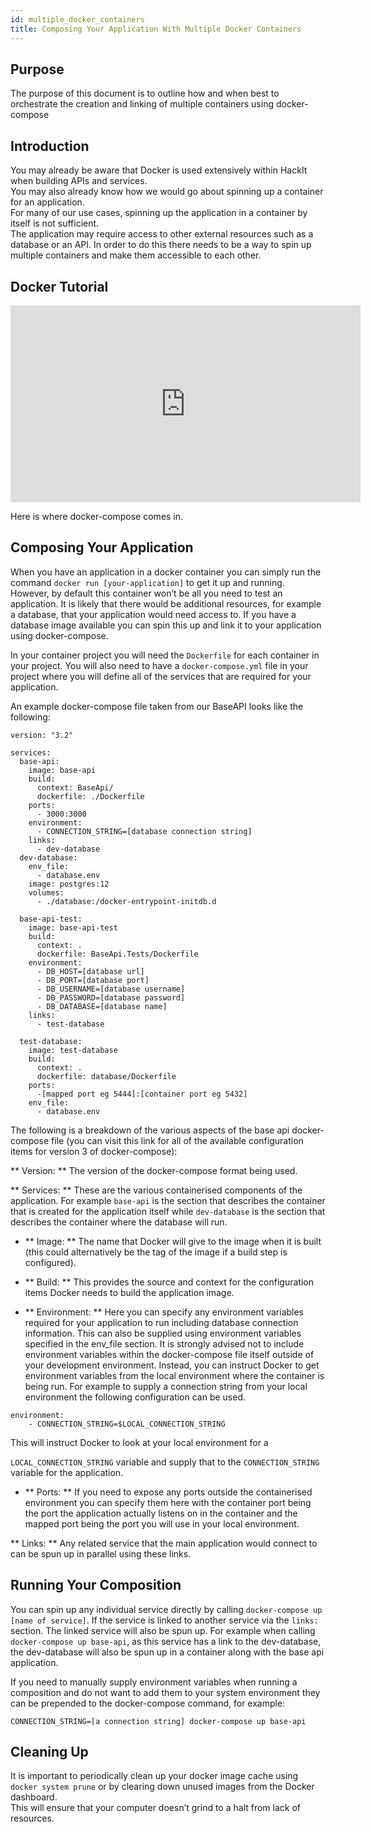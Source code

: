 ```yaml
---
id: multiple_docker_containers
title: Composing Your Application With Multiple Docker Containers
---
```

## Purpose

The purpose of this document is to outline how and when best to orchestrate the creation and linking of multiple containers using docker-compose

## Introduction

You may already be aware that Docker is used extensively within HackIt when building APIs and services.  
You may also already know how we would go about spinning up a container for an application.  
For many of our use cases, spinning up the application in a container by itself is not sufficient.  
The application may require access to other external resources such as a database or an API.
In order to do this there needs to be a way to spin up multiple containers and make them accessible to each other.

## Docker Tutorial

<iframe width="560" height="315" src="https://www.youtube.com/embed/Kz-tTwSePoI" title="YouTube video player" frameborder="0" allow="accelerometer; autoplay; clipboard-write; encrypted-media; gyroscope; picture-in-picture" allowfullscreen></iframe>

Here is where docker-compose comes in.

## Composing Your Application

When you have an application in a docker container you can simply run the command `docker run [your-application]` to get it up and running.  
However, by default this container won’t be all you need to test an application.  It is likely that there would be additional resources, for example a database, that your application would need access to.
 If you have a database image available you can spin this up and link it to your application using docker-compose.

In your container project you will need the `Dockerfile` for each container in your project.
You will also need to have a `docker-compose.yml` file in your project where you will define all of the services that are required for your application.

An example docker-compose file taken from our BaseAPI looks like the following:
```
version: "3.2"

services:
  base-api:
    image: base-api
    build:
      context: BaseApi/
      dockerfile: ./Dockerfile
    ports:
      - 3000:3000
    environment:
      - CONNECTION_STRING=[database connection string]
    links:
      - dev-database
  dev-database:
    env_file:
      - database.env
    image: postgres:12
    volumes:
      - ./database:/docker-entrypoint-initdb.d

  base-api-test:
    image: base-api-test
    build:
      context: .
      dockerfile: BaseApi.Tests/Dockerfile
    environment:
      - DB_HOST=[database url]
      - DB_PORT=[database port]
      - DB_USERNAME=[database username]
      - DB_PASSWORD=[database password]
      - DB_DATABASE=[database name]
    links:
      - test-database

  test-database:
    image: test-database
    build:
      context: .
      dockerfile: database/Dockerfile
    ports:
      -[mapped port eg 5444]:[container port eg 5432]
    env_file:
      - database.env
```

The following is a breakdown of the various aspects of the base api docker-compose file (you can visit this link for all of the available configuration items for version 3 of docker-compose):

** Version: **  The version of the docker-compose format being used.

** Services: ** These are the various containerised components of the application.
 For example `base-api` is the section that describes the container that is created for the application itself while `dev-database` is the section that describes the container where the database will run.  

 - ** Image: **  The name that Docker will give to the image when it is built (this could alternatively be the tag of the image if a build step is configured).

 - ** Build: ** This provides the source  and context for the configuration items Docker needs to build the application image.

 - ** Environment: **  Here you can specify any environment variables required for your application to run including database connection information.  This can also be supplied using environment variables specified in the env_file section.  It is strongly advised not to include environment variables within the docker-compose file itself outside of your development environment.  Instead, you can instruct Docker to get environment variables from the local environment where the container is being run.  For example to supply a connection string from your local environment the following configuration can be used.

```
environment: 
    - CONNECTION_STRING=$LOCAL_CONNECTION_STRING
```

This will instruct Docker to look at your local environment for a 

`LOCAL_CONNECTION_STRING` variable and supply that to the `CONNECTION_STRING` variable for the application.

 - ** Ports: ** If you need to expose any ports outside the containerised environment you can specify them here with the container port being the port the application actually listens on in the container and the mapped port being the port you will use in your local environment.

** Links: **  Any related service that the main application would connect to can be spun up in parallel using these links.

## Running Your Composition

You can spin up any individual service directly by calling `docker-compose up [name of service]`.  If the service is linked to another service via the `links:` section.  The linked service will also be spun up.  For example when calling `docker-compose up base-api`, as this service has a link to the dev-database, the dev-database will also be spun up in a container along with the base api application. 

If you need to manually supply environment variables when running a composition and do not want to add them to your system environment they can be prepended to the docker-compose command, for example:

```CONNECTION_STRING=[a connection string] docker-compose up base-api```

## Cleaning Up

It is important to periodically clean up your docker image cache using `docker system prune` or by clearing down unused images from the Docker dashboard.  
This will ensure that your computer doesn’t grind to a halt from lack of resources.
